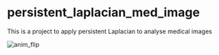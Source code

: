 # persistent_laplacian_med_image
This is a project to apply persistent Laplacian to analyse medical images

![anim_flip](https://github.com/user-attachments/assets/5ab60970-2366-4e98-acc8-29c25b54cce0)
